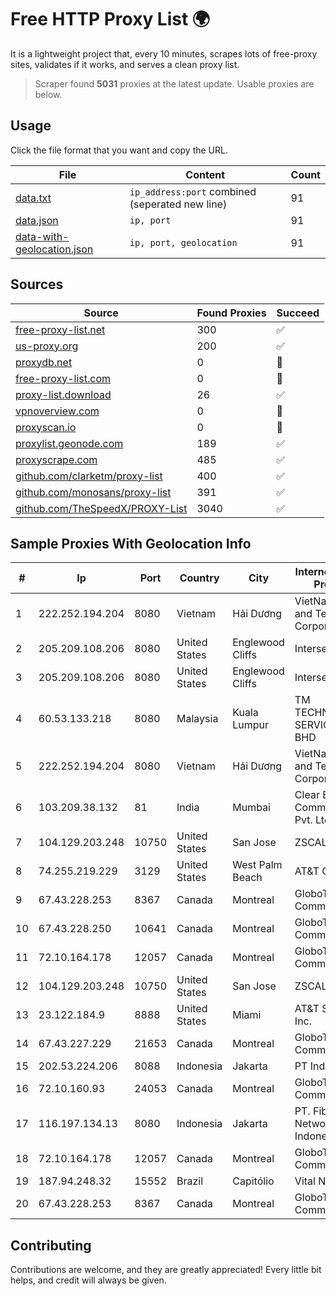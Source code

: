 
# Free HTTP Proxy List 🌍

It is a lightweight project that, every 10 minutes, scrapes lots of free-proxy sites, validates if it works, and serves a clean proxy list.


> Scraper found **5031** proxies at the latest update. Usable proxies are below.

## Usage

Click the file format that you want and copy the URL.


|File|Content|Count|
|----|-------|-----|
|[data.txt](https://raw.githubusercontent.com/themiralay/Proxy-List-World/master/data.txt)|`ip_address:port` combined (seperated new line)|91|
|[data.json](https://raw.githubusercontent.com/themiralay/Proxy-List-World/master/data.json)|`ip, port`|91|
|[data-with-geolocation.json](https://raw.githubusercontent.com/themiralay/Proxy-List-World/master/data-with-geolocation.json)|`ip, port, geolocation`|91|

## Sources

|Source|Found Proxies|Succeed|
|------|-------------|-------|
|[free-proxy-list.net](https://free-proxy-list.net)|300|✅|
|[us-proxy.org](https://www.us-proxy.org)|200|✅|
|[proxydb.net](http://proxydb.net)|0|🚫|
|[free-proxy-list.com](https://free-proxy-list.com/?page=&port=&type%5B%5D=http&type%5B%5D=https&up_time=0&search=Search)|0|🚫|
|[proxy-list.download](https://www.proxy-list.download/HTTP)|26|✅|
|[vpnoverview.com](https://vpnoverview.com/privacy/anonymous-browsing/free-proxy-servers)|0|🚫|
|[proxyscan.io](https://www.proxyscan.io)|0|🚫|
|[proxylist.geonode.com](https://proxylist.geonode.com/api/proxy-list?limit=300&page=1&sort_by=lastChecked&sort_type=desc&protocols=http,https)|189|✅|
|[proxyscrape.com](https://api.proxyscrape.com/v2/?request=displayproxies&protocol=http&timeout=10000&country=all&ssl=all&anonymity=all)|485|✅|
|[github.com/clarketm/proxy-list](https://raw.githubusercontent.com/clarketm/proxy-list/master/proxy-list-raw.txt)|400|✅|
|[github.com/monosans/proxy-list](https://raw.githubusercontent.com/monosans/proxy-list/main/proxies/http.txt)|391|✅|
|[github.com/TheSpeedX/PROXY-List](https://raw.githubusercontent.com/TheSpeedX/PROXY-List/master/http.txt)|3040|✅|


## Sample Proxies With Geolocation Info

|#|Ip|Port|Country|City|Internet Service Provider|
|-|--|----|-------|----|-------------------------|
|1|222.252.194.204|8080|Vietnam|Hải Dương|VietNam Post and Telecom Corporation|
|2|205.209.108.206|8080|United States|Englewood Cliffs|Interserver, Inc|
|3|205.209.108.206|8080|United States|Englewood Cliffs|Interserver, Inc|
|4|60.53.133.218|8080|Malaysia|Kuala Lumpur|TM TECHNOLOGY SERVICES SDN BHD|
|5|222.252.194.204|8080|Vietnam|Hải Dương|VietNam Post and Telecom Corporation|
|6|103.209.38.132|81|India|Mumbai|Clear Beam Communications Pvt. Ltd.|
|7|104.129.203.248|10750|United States|San Jose|ZSCALER, INC.|
|8|74.255.219.229|3129|United States|West Palm Beach|AT&T Corp.|
|9|67.43.228.253|8367|Canada|Montreal|GloboTech Communications|
|10|67.43.228.250|10641|Canada|Montreal|GloboTech Communications|
|11|72.10.164.178|12057|Canada|Montreal|GloboTech Communications|
|12|104.129.203.248|10750|United States|San Jose|ZSCALER, INC.|
|13|23.122.184.9|8888|United States|Miami|AT&T Services, Inc.|
|14|67.43.227.229|21653|Canada|Montreal|GloboTech Communications|
|15|202.53.224.206|8088|Indonesia|Jakarta|PT IndoInternet|
|16|72.10.160.93|24053|Canada|Montreal|GloboTech Communications|
|17|116.197.134.13|8080|Indonesia|Jakarta|PT. Fiber Networks Indonesia|
|18|72.10.164.178|12057|Canada|Montreal|GloboTech Communications|
|19|187.94.248.32|15552|Brazil|Capitólio|Vital NET|
|20|67.43.228.253|8367|Canada|Montreal|GloboTech Communications|



## Contributing

Contributions are welcome, and they are greatly appreciated! Every
little bit helps, and credit will always be given.

